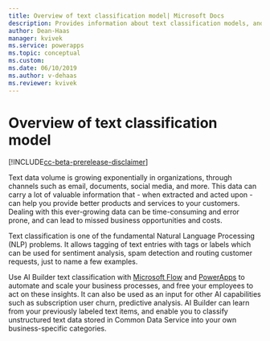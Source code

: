 ```yaml
---
title: Overview of text classification model| Microsoft Docs
description: Provides information about text classification models, and showgives an overview of how to build and use text classification models in AI Builder. 
author: Dean-Haas
manager: kvivek
ms.service: powerapps
ms.topic: conceptual
ms.custom: 
ms.date: 06/10/2019
ms.author: v-dehaas
ms.reviewer: kvivek
---
```


# Overview of text classification model

[!INCLUDE[cc-beta-prerelease-disclaimer](./includes/cc-beta-prerelease-disclaimer.md)]

Text data volume is growing exponentially in organizations, through channels such as email, documents, social media, and more. This data can carry a lot of valuable information that - when extracted and acted upon - can help you provide better products and services to your customers. Dealing with this ever-growing data can be time-consuming and error prone, and can lead to missed business opportunities and costs.

Text classification is one of the fundamental Natural Language Processing (NLP) problems. It allows tagging of text entries with tags or labels which can be used for sentiment analysis, spam detection and routing customer requests, just to name a few examples.

Use AI Builder text classification with [Microsoft Flow](https://flow.microsoft.com/) and [PowerApps](https://powerapps.microsoft.com/) to automate and scale your business processes, and free your employees to act on these insights. It can also be used as an input for other AI capabilities such as subscription user churn, predictive analysis. AI Builder can learn from your previously labeled text items, and enable you to classify unstructured text data stored in Common Data Service into your own business-specific categories.

